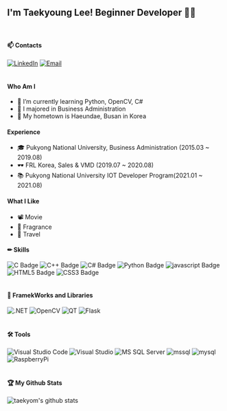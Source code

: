 ## I'm Taekyoung Lee!  Beginner Developer 🤸‍♀ 
<br/>

#### 📫 Contacts
[![LinkedIn](https://img.shields.io/badge/LinkedIn-0A66C2?style=flat&amp;logo=LinkedIn&amp;logoColor=white&link=https://www.linkedin.com/in/taegyeong-lee-098076202/)](https://www.linkedin.com/in/taegyeong-lee-098076202/)
[![Email](https://img.shields.io/badge/Email-EA4335?style=flat&amp;logo=Minutemailer&amp;logoColor=white&mailto:tkyoung1014@naver.com)](mailto:tkyoung1014@naver.com)
<br/><br/>

#### Who Am I
- 🌱 I’m currently learning Python, OpenCV, C#
- 🥇 I majored in Business Administration
- 🚅 My hometown is Haeundae, Busan in Korea

#### Experience
- 🎓 Pukyong National University, Business Administration (2015.03 ~ 2019.08)
- 🕶 FRL Korea, Sales & VMD  (2019.07 ~ 2020.08)
- 📚 Pukyong National University IOT Developer Program(2021.01 ~ 2021.08)

#### What I Like
- 📽 Movie
- 🌷 Fragrance
- 🛫 Travel

#### ✏ Skills
![C Badge](https://img.shields.io/badge/C-453091?style=flat&amp;logo=C&amp;logoColor=white)
![C++ Badge](https://img.shields.io/badge/c++-00599C?style=flat&amp;logo=c%2B%2B&amp;logoColor=white)
![C# Badge](https://img.shields.io/badge/CSharp-AC39AA?style=flat&amp;logo=CSharp&amp;logoColor=white)
![Python Badge](https://img.shields.io/badge/python-205860?style=flat&amp;logo=python&amp;logoColor=white)
![javascript Badge](https://img.shields.io/badge/javascript-%23323330.svg?style=flat&amp;logo=javascript&amp;logoColor=%23F7DF1E)
![HTML5 Badge](https://img.shields.io/badge/HTML5-E34F26?style=flat&amp;logo=HTML5&amp;logoColor=white)
![CSS3 Badge](https://img.shields.io/badge/CSS3-1572B6?style=flat&amp;logo=CSS3&amp;logoColor=white)
<br/><br/>

#### 🧵 FramekWorks and Libraries
![.NET](https://img.shields.io/badge/.NET-AA79D2?style=flat&amp;logo=.net&amp;logoColor=white)
![OpenCV](https://img.shields.io/badge/opencv-B83F3D?style=flat&amp;logo=opencv&amp;logoColor=white)
![QT](https://img.shields.io/badge/Qt-41B83D?style=flat&amp;logo=Qt&amp;logoColor=white)
![Flask](https://img.shields.io/badge/Flask-060D13?style=flat&amp;logo=Flask&amp;logoColor=white)
<br/><br/>

#### 🛠 Tools
![Visual Studio Code](https://img.shields.io/badge/VisualStudioCode-0078d7.svg?style=flat&amp;logo=visual-studio-code&amp;logoColor=white)
![Visual Studio](https://img.shields.io/badge/VisualStudio-5C2D91.svg?style=flat&amp;logo=visual-studio&amp;logoColor=white)
![MS SQL Server](https://img.shields.io/badge/MicrosoftSQLServer-FFFF00?style=flat&amp;logo=MicrosoftSQLServer&amp;logo=Color=white)
![mssql](https://img.shields.io/badge/mssql-CC2927.svg?style=flat&amp;logo=microsoftsqlserver&amp;logoColor=white)
![mysql](https://img.shields.io/badge/mysql-%2300f.svg?style=flat&amp;logo=mysql&amp;logoColor=white)
![RaspberryPi](https://img.shields.io/badge/RaspberryPi-A22846?style=flat&amp;logo=RaspberryPi&amp;logoColor=white)
<br/><br/>

#### 🏆 My Github Stats
![taekyom's github stats](https://github-readme-stats.vercel.app/api?username=taekyom&show_icons=true&theme=onedark)


